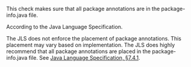 This check makes sure that all package annotations are in the package-info.java file.

According to the Java Language Specification.

The JLS does not enforce the placement of package annotations. This placement may vary based on implementation. The JLS does highly recommend that all package annotations are placed in the package-info.java file. See [ Java Language Specification, §7.4.1][Java Language Specification_ _7.4.1].


[Java Language Specification_ _7.4.1]: https://docs.oracle.com/javase/specs/jls/se11/html/jls-7.html#jls-7.4.1